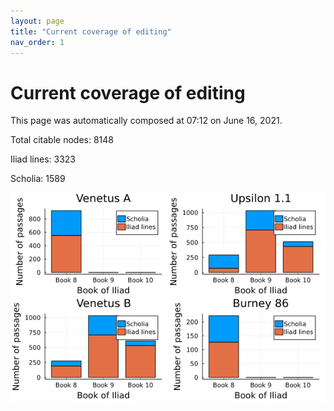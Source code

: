 ```yaml
---
layout: page
title: "Current coverage of editing"
nav_order: 1
---
```



# Current coverage of editing

This page was automatically composed at 07:12 on June 16, 2021.

Total citable nodes: 8148

Iliad lines: 3323

Scholia: 1589

![Summary of coverage](./coverage.png)
